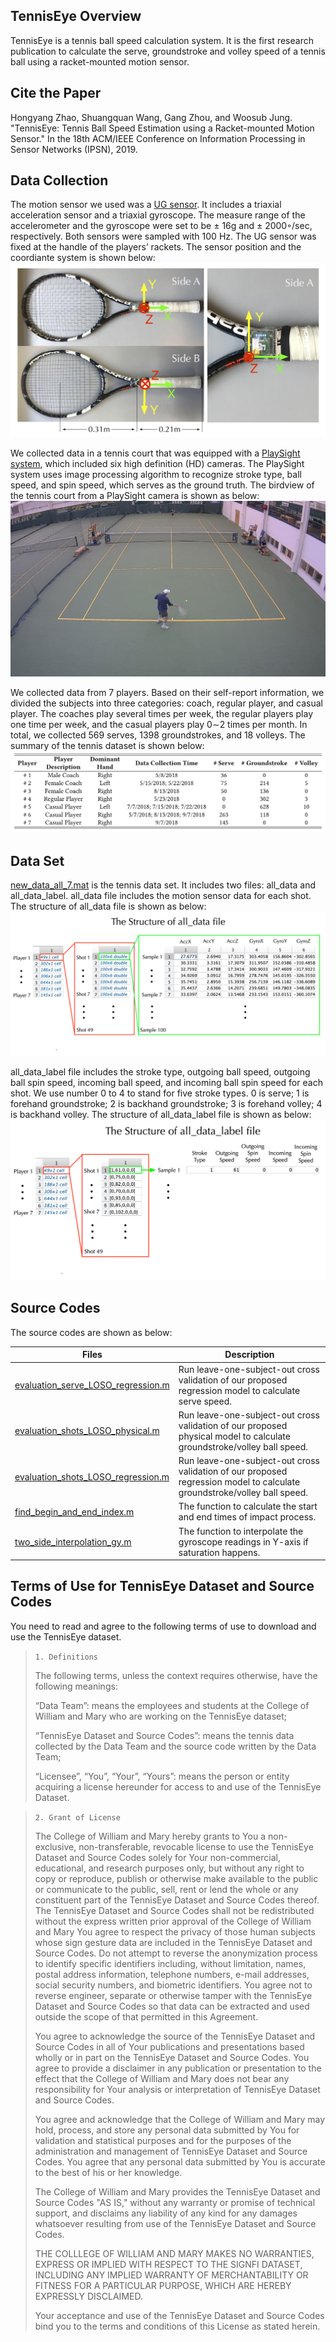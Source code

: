 ## TennisEye Overview
TennisEye is a tennis ball speed calculation system. It is the first research publication to calculate the serve, groundstroke and volley speed of a tennis ball using a racket-mounted motion sensor.


## Cite the Paper
Hongyang Zhao, Shuangquan Wang, Gang Zhou, and Woosub Jung. "TennisEye: Tennis Ball Speed Estimation using a Racket-mounted Motion Sensor." In the 18th ACM/IEEE Conference on Information Processing in Sensor Networks (IPSN), 2019.


## Data Collection
The motion sensor we used was a [UG sensor](https://ubibrothers.wordpress.com/). It includes a triaxial acceleration sensor and a triaxial gyroscope. The measure range of the accelerometer and the gyroscope were set to be ± 16g and ± 2000◦/sec, respectively. Both sensors were sampled with 100 Hz. The UG sensor was fixed at the handle of the players’ rackets. The sensor position and the coordiante system is shown below:![Fig.sensor_position](./Figures/sensor_position.jpg)

We collected data in a tennis court that was equipped with a [PlaySight system](https://playsight.com/), which included six high definition (HD) cameras. The PlaySight system uses image processing algorithm to recognize stroke type, ball speed, and spin speed, which serves as the ground truth. The birdview of the tennis court from a PlaySight camera is shown as below:![Fig.birdview](./Figures/birdview.jpg)


We collected data from 7 players. Based on their self-report information, we divided the subjects into three categories: coach, regular player, and casual player. The coaches play several times per week, the regular players play one time per week, and the casual players play 0∼2 times per month. In total, we collected 569 serves, 1398 groundstrokes, and 18 volleys. The summary of the tennis dataset is shown below:![Fig.zepp_dataset](./Figures/zepp_dataset.jpg)


## Data Set
[new_data_all_7.mat](./Data/new_data_all_7.mat) is the tennis data set. It includes two files: all_data and all_data_label. all_data file includes the motion sensor data for each shot. The structure of all_data file is shown as below:![Fig.1](./Figures/all_data.jpg)

all_data_label file includes the stroke type, outgoing ball speed, outgoing ball spin speed, incoming ball speed, and incoming ball spin speed for each shot. We use number 0 to 4 to stand for five stroke types. 0 is serve; 1 is forehand groundstroke; 2 is backhand groundstroke; 3 is forehand volley; 4 is backhand volley. The structure of all_data_label file is shown as below:![Fig.2](./Figures/all_data_label.jpg)


## Source Codes
The source codes are shown as below:

| Files | Description |
| ----- | ----------- |
| [evaluation_serve_LOSO_regression.m](./Codes/evaluation_serve_LOSO_regression.m) | Run leave-one-subject-out cross validation of our proposed regression model to calculate serve speed. |
| [evaluation_shots_LOSO_physical.m](./Codes/evaluation_shots_LOSO_physical.m) | Run leave-one-subject-out cross validation of our proposed physical model to calculate groundstroke/volley ball speed. |
| [evaluation_shots_LOSO_regression.m](./Codes/evaluation_shots_LOSO_regression.m) | Run leave-one-subject-out cross validation of our proposed regression model to calculate groundstroke/volley ball speed. |
| [find_begin_and_end_index.m](./Codes/find_begin_and_end_index.m) | The function to calculate the start and end times of impact process. |
| [two_side_interpolation_gy.m](./Codes/two_side_interpolation_gy.m) | The function to interpolate the gyroscope readings in Y-axis if saturation happens. |


## Terms of Use for TennisEye Dataset and Source Codes

You need to read and agree to the following terms of use to download and use the TennisEye dataset.

>`1. Definitions`
>
>The following terms, unless the context requires otherwise, have the following meanings:
>
>“Data Team”: means the employees and students at the College of William and Mary who are working on the TennisEye dataset;
>
>“TennisEye Dataset and Source Codes”: means the tennis data collected by the Data Team and the source code written by the Data Team;
>
>“Licensee”, “You”, “Your”, “Yours”: means the person or entity acquiring a license hereunder for access to and use of the TennisEye Dataset.

>
>`2. Grant of License`
>
>The College of William and Mary hereby grants to You a non-exclusive, non-transferable, revocable license to use the TennisEye Dataset and Source Codes solely for Your non-commercial, educational, and research purposes only, but without any right to copy or reproduce, publish or otherwise make available to the public or communicate to the public, sell, rent or lend the whole or any constituent part of the TennisEye Dataset and Source Codes thereof. The TennisEye Dataset and Source Codes shall not be redistributed without the express written prior approval of the College of William and Mary You agree to respect the privacy of those human subjects whose sign gesture data are included in the TennisEye Dataset and Source Codes. Do not attempt to reverse the anonymization process to identify specific identifiers including, without limitation, names, postal address information, telephone numbers, e-mail addresses, social security numbers, and biometric identifiers. You agree not to reverse engineer, separate or otherwise tamper with the TennisEye Dataset and Source Codes so that data can be extracted and used outside the scope of that permitted in this Agreement.
>
>You agree to acknowledge the source of the TennisEye Dataset and Source Codes in all of Your publications and presentations based wholly or in part on the TennisEye Dataset and Source Codes. You agree to provide a disclaimer in any publication or presentation to the effect that the College of William and Mary does not bear any responsibility for Your analysis or interpretation of TennisEye Dataset and Source Codes.
>
>You agree and acknowledge that the College of William and Mary may hold, process, and store any personal data submitted by You for validation and statistical purposes and for the purposes of the administration and management of TennisEye Dataset and Source Codes. You agree that any personal data submitted by You is accurate to the best of his or her knowledge.
>
>The College of William and Mary provides the TennisEye Dataset and Source Codes "AS IS," without any warranty or promise of technical support, and disclaims any liability of any kind for any damages whatsoever resulting from use of the TennisEye Dataset and Source Codes.
>
>THE COLLLEGE OF WILLIAM AND MARY MAKES NO WARRANTIES, EXPRESS OR IMPLIED WITH RESPECT TO THE SIGNFI DATASET, INCLUDING ANY IMPLIED WARRANTY OF MERCHANTABILITY OR FITNESS FOR A PARTICULAR PURPOSE, WHICH ARE HEREBY EXPRESSLY DISCLAIMED.
>
>Your acceptance and use of the TennisEye Dataset and Source Codes bind you to the terms and conditions of this License as stated herein.

